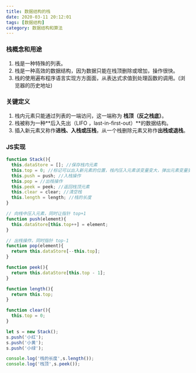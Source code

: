 ```yaml
---
title: 数据结构的栈
date: 2020-03-11 20:12:01
tags: [数据结构]
category: 数据结构和算法
---
```

### 栈概念和用途
1. 栈是一种特殊的列表。
2. 栈是一种高效的数据结构，因为数据只能在栈顶删除或增加，操作很快。
3. 栈的使用遍布程序语言实现方方面面，从表达式求值到处理函数的调用。(浏览器的历史地址)

### 关键定义
1. 栈内元素只能通过列表的一端访问，这一端称为 **栈顶（反之栈底）**。
2. 栈被称为一种**后入先出（LIFO ，last-in-first-out）**的数据结构。
3. 插入新元素又称作**进栈、入栈或压栈**，从一个栈删除元素又称作**出栈或退栈**。

### JS实现
```js
function Stack(){
  this.dataStore = []; //保存栈内元素
  this.top = 0; //标记可以出入新元素的位置，栈内压入元素该变量变大，弹出元素变量变小
  this.push = push; //入栈操作
  this.pop = //出栈操作
  this.peek = peek; //返回栈顶元素
  this.clear = clear; //清空栈
  this.length = length; //栈的长度
}

// 向栈中压入元素，同时让指针 top+1
function push(element){
  this.dataStore[this.top++] = element;
}

// 出栈操作，同时指针 top-1
function pop(element){
  return this.dataStore[--this.top];
}

function peek(){
  return this.dataStore[this.top - 1];
}

function length(){
  return this.top;
}

function clear(){
  this.top = 0;
}

let s = new Stack();
s.push('小红');
s.push('小黄');
s.push('小绿');

console.log('栈的长度',s.length());
console.log('栈顶',s.peek());

```


